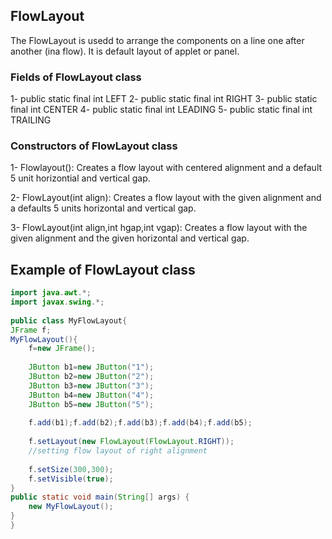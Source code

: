 ## FlowLayout

The FlowLayout is usedd to arrange the components on a line one after another (ina flow). It is default layout of applet or panel.

### Fields of FlowLayout class

1- public static final int LEFT
2- public static final int RIGHT
3- public static final int CENTER
4- public static final int LEADING
5- public static final int TRAILING

### Constructors of FlowLayout class

1- Flowlayout():  Creates a flow layout with centered alignment and a default 5 unit horizontial and vertical gap.

2- FlowLayout(int align): Creates a flow layout with the given alignment and a defaults 5 units horizontal and vertical gap.

3- FlowLayout(int align,int hgap,int vgap): Creates a flow layout with the given alignment and the given horizontal and vertical gap.



## Example of FlowLayout class

```java
import java.awt.*;  
import javax.swing.*;  
  
public class MyFlowLayout{  
JFrame f;  
MyFlowLayout(){  
    f=new JFrame();  
      
    JButton b1=new JButton("1");  
    JButton b2=new JButton("2");  
    JButton b3=new JButton("3");  
    JButton b4=new JButton("4");  
    JButton b5=new JButton("5");  
              
    f.add(b1);f.add(b2);f.add(b3);f.add(b4);f.add(b5);  
      
    f.setLayout(new FlowLayout(FlowLayout.RIGHT));  
    //setting flow layout of right alignment  
  
    f.setSize(300,300);  
    f.setVisible(true);  
}  
public static void main(String[] args) {  
    new MyFlowLayout();  
}  
}  
```
